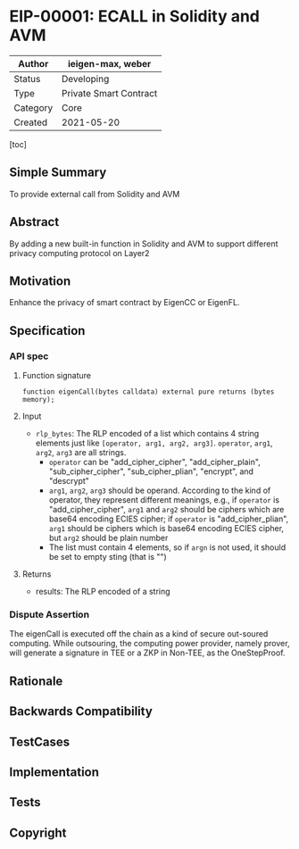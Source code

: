 # EIP-00001: ECALL in Solidity and AVM

| Author   | ieigen-max, weber      |
| -------- | ---------------------- |
| Status   | Developing             |
| Type     | Private Smart Contract |
| Category | Core                   |
| Created  | 2021-05-20             |

[toc]

## Simple Summary

To provide external call from Solidity and AVM

## Abstract

By adding a new built-in function in Solidity and AVM to support different privacy computing protocol on Layer2

## Motivation

Enhance the privacy of smart contract by EigenCC or EigenFL.

## Specification

### API spec
1. Function signature

   ```solidity
   function eigenCall(bytes calldata) external pure returns (bytes memory);
   ```

2. Input

   * `rlp_bytes`: The RLP encoded of a list which contains 4 string elements just like `[operator, arg1, arg2, arg3]`. `operator`, `arg1`, `arg2`, `arg3` are all strings.
     - `operator` can be "add_cipher_cipher", "add_cipher_plain", "sub_cipher_cipher", "sub_cipher_plian", "encrypt", and "descrypt"
     - `arg1`, `arg2`, `arg3` should be operand. According to the kind of operator, they represent different meanings, e.g., if `operator` is "add_cipher_cipher", `arg1` and `arg2` should be ciphers which are base64 encoding ECIES cipher; if `operator` is "add_cipher_plian", `arg1` should be ciphers which is base64 encoding ECIES cipher, but `arg2` should be plain number
     - The list must contain 4 elements, so if `argn` is not used, it should be set to empty sting (that is "")

3. Returns

   * results: The RLP encoded of a string

### Dispute Assertion
The eigenCall is executed off the chain as a kind of secure out-soured computing. While outsouring, the computing power provider, namely prover, will generate a signature in TEE or a ZKP in Non-TEE, 
as the OneStepProof.

## Rationale

## Backwards Compatibility

## TestCases

## Implementation

## Tests

## Copyright
